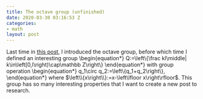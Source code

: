 ```yaml
---
title: The octave group (unfinished)
date: 2020-03-30 03:16:53 Z
categories:
- math
layout: post
---
```


Last time in [this post](/music/2020/03/27/notes-frequency.html),
I introduced the octave group, before which time I defined an
interesting group
\begin{equation\*}
    Q:=\left\\{\frac kl\middle|
    k\in\left[0,l\right)\cap\mathbb Z\right\\}
\end{equation\*}
with group operation
\begin{equation\*}
    q_1\circ q_2:=\left\\{q_1+q_2\right\\},
\end{equation\*}
where $\left\\{x\right\\}:=x-\left\lfloor x\right\rfloor$.
This group has so many interesting properties that I want to
create a new post to research.
